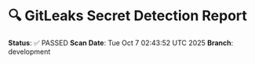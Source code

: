 # 🔍 GitLeaks Secret Detection Report
**Status**: ✅ PASSED
**Scan Date**: Tue Oct  7 02:43:52 UTC 2025
**Branch**: development
